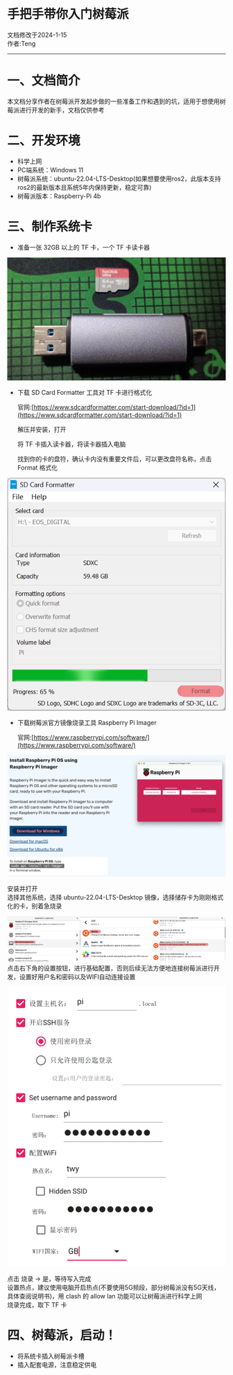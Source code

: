# 手把手带你入门树莓派
文档修改于2024-1-15  
作者:Teng
____
# 一、文档简介
本文档分享作者在树莓派开发起步做的一些准备工作和遇到的坑，适用于想使用树莓派进行开发的新手，文档仅供参考
# 二、开发环境
- 科学上网
- PC端系统：Windows 11
- 树莓派系统：ubuntu-22.04-LTS-Desktop(如果想要使用ros2，此版本支持ros2的最新版本且系统5年内保持更新，稳定可靠)
- 树莓派版本：Raspberry-Pi 4b
# 三、制作系统卡
   - 准备一张 32GB 以上的 TF 卡，一个 TF 卡读卡器
     
![image](https://github.com/twy2020/YAU-ICR/blob/main/Components/Raspberry-Pi%E4%B8%93%E5%8C%BA/%E6%A0%91%E8%8E%93%E6%B4%BE%E5%85%A5%E9%97%A8%E7%BB%8F%E9%AA%8C/pic/2b92b660bb10f880483a706c3562591.jpg)
   - 下载 SD Card Formatter 工具对 TF 卡进行格式化
     
     官网:[https://www.sdcardformatter.com/start-download/?id=1](https://www.sdcardformatter.com/start-download/?id=1)

     解压并安装，打开

     将 TF 卡插入读卡器，将读卡器插入电脑

     找到你的卡的盘符，确认卡内没有重要文件后，可以更改盘符名称，点击 Format 格式化

![image](https://github.com/twy2020/YAU-ICR/blob/main/Components/Raspberry-Pi%E4%B8%93%E5%8C%BA/%E6%A0%91%E8%8E%93%E6%B4%BE%E5%85%A5%E9%97%A8%E7%BB%8F%E9%AA%8C/pic/Snipaste_2024-01-18_12-49-04.png)
   - 下载树莓派官方镜像烧录工具 Raspberry Pi Imager
     
     官网:[https://www.raspberrypi.com/software/](https://www.raspberrypi.com/software/)
     
![image](https://github.com/twy2020/YAU-ICR/blob/main/Components/Raspberry-Pi%E4%B8%93%E5%8C%BA/%E6%A0%91%E8%8E%93%E6%B4%BE%E5%85%A5%E9%97%A8%E7%BB%8F%E9%AA%8C/pic/Snipaste_2024-01-18_12-59-03.png)  

   安装并打开  
     选择其他系统，选择 ubuntu-22.04-LTS-Desktop 镜像，选择储存卡为刚刚格式化的卡，别着急烧录  
     
![image](https://github.com/twy2020/YAU-ICR/blob/main/Components/Raspberry-Pi%E4%B8%93%E5%8C%BA/%E6%A0%91%E8%8E%93%E6%B4%BE%E5%85%A5%E9%97%A8%E7%BB%8F%E9%AA%8C/pic/Snipaste_2024-01-18_14-10-06.png)        
     点击右下角的设置按钮，进行基础配置，否则后续无法方便地连接树莓派进行开发，设置好用户名和密码以及WIFI自动连接设置  

![image](https://github.com/twy2020/YAU-ICR/blob/main/Components/Raspberry-Pi%E4%B8%93%E5%8C%BA/%E6%A0%91%E8%8E%93%E6%B4%BE%E5%85%A5%E9%97%A8%E7%BB%8F%E9%AA%8C/pic/Snipaste_2024-01-18_13-19-15.png)  

  点击 烧录 -> 是，等待写入完成  
  设置热点，建议使用电脑开启热点(不要使用5G频段，部分树莓派没有5G天线，具体查阅说明书)，用 clash 的 allow lan 功能可以让树莓派进行科学上网  
  烧录完成，取下 TF 卡
# 四、树莓派，启动！
- 将系统卡插入树莓派卡槽
- 插入配套电源，注意稳定供电
  
   


     
